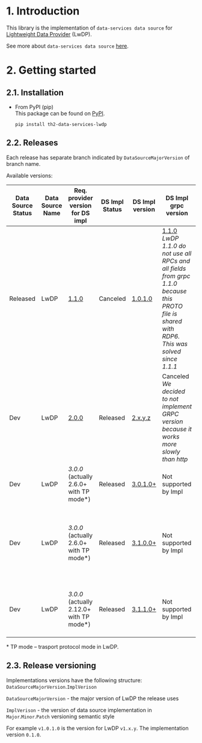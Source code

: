 # 1. Introduction

This library is the implementation of `data-services data source` for [Lightweight Data Provider](https://github.com/th2-net/th2-lw-data-provider) (LwDP).

See more about `data-services data source` [here](https://not_implemented_yet_relates_to_TH2-4185).

# 2. Getting started

## 2.1. Installation

- From PyPI (pip)   
  This package can be found on [PyPI](https://pypi.org/project/th2-data-services-lwdp/ "th2-data-services-lwdp").
    ```
    pip install th2-data-services-lwdp
    ```

## 2.2. Releases

Each release has separate branch indicated by `DataSourceMajorVersion` of branch name.

Available versions:

|Data Source Status|Data Source Name|Req. provider version for DS impl|DS Impl Status|DS Impl version|DS Impl grpc version|Features|
|--|--|--|--|--|--|--|
|Released|LwDP|[1.1.0](https://github.com/th2-net/th2-lw-data-provider/tree/v1.1.0)|Canceled|[1.0.1.0](https://github.com/th2-net/th2-ds-source-lwdp/tree/dev_1.0.1.0)|[1.1.0](https://github.com/th2-net/th2-grpc-data-provider/blob/756e6841a4f3923789486fd17a39a25176f50a20/src/main/proto/th2_grpc_data_provider/data_provider.proto) <br> *LwDP 1.1.0 do not use all RPCs and all fields from grpc 1.1.0 because this PROTO file is shared with RDP6. This was solved since 1.1.1*||
|Dev|LwDP|[2.0.0](https://github.com/th2-net/th2-lw-data-provider/tree/dev-version-2)|Released|[2.x.y.z](https://github.com/th2-net/th2-ds-source-lwdp/tree/release-2.0)|Canceled <br> *We decided to not implement GRPC version because it works more slowly than http*|groups + books & pages|
|Dev|LwDP|_3.0.0_ <br> (actually 2.6.0+ with TP mode*)|Released|[3.0.1.0+](https://github.com/th2-net/th2-ds-source-lwdp/tree/release-3.0)|Not supported by Impl|Transp proto|
|Dev|LwDP|_3.0.0_ <br> (actually 2.6.0+ with TP mode*)|Released|[3.1.0.0+](https://github.com/th2-net/th2-ds-source-lwdp/tree/v3.1.0.1)|Not supported by Impl|ds-impl 3.1.x.y is appeared because of few not backward compatible changes [https://github.com/th2-net/th2-ds-source-lwdp/releases/tag/v3.1.0.0](https://github.com/th2-net/th2-ds-source-lwdp/releases/tag/v3.1.0.0)|
|Dev|LwDP|_3.0.0_ <br> (actually 2.12.0+ with TP mode*)|Released|[3.1.1.0+](https://github.com/th2-net/th2-ds-source-lwdp/tree/v3.1.0.0)|Not supported by Impl|Added in LwDP <br> - `/download/events` endpoint to download events as file in JSONL format <br> - `EVENTS` resource option for `/download` task endpoint|

\* TP mode – trasport protocol mode in LwDP.

## 2.3. Release versioning

Implementations versions have the following structure: `DataSourceMajorVersion`.`ImplVerison`

`DataSourceMajorVersion` - the major version of LwDP the release uses

`ImplVerison` - the version of data source implementation in `Major`.`Minor`.`Patch` versioning semantic style

For example `v1.0.1.0` is the version for LwDP `v1.x.y`. The implementation version `0.1.0`.
